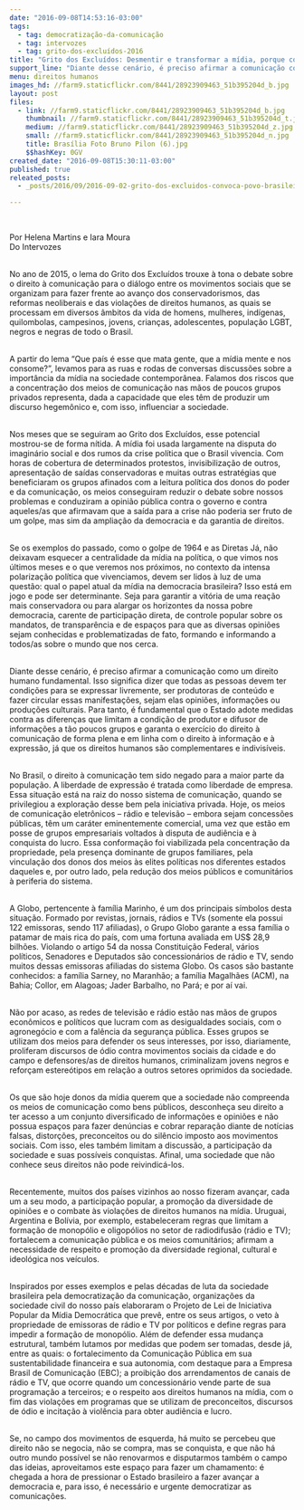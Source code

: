 ```yaml
---
date: "2016-09-08T14:53:16-03:00"
tags:
  - tag: democratização-da-comunicação
  - tag: intervozes
  - tag: grito-dos-excluídos-2016
title: "Grito dos Excluídos: Desmentir e transformar a mídia, porque comunicação é direito e direito se conquista"
support_line: "Diante desse cenário, é preciso afirmar a comunicação como um direito humano fundamental"
menu: direitos humanos
images_hd: //farm9.staticflickr.com/8441/28923909463_51b395204d_b.jpg
layout: post
files:
  - link: //farm9.staticflickr.com/8441/28923909463_51b395204d_b.jpg
    thumbnail: //farm9.staticflickr.com/8441/28923909463_51b395204d_t.jpg
    medium: //farm9.staticflickr.com/8441/28923909463_51b395204d_z.jpg
    small: //farm9.staticflickr.com/8441/28923909463_51b395204d_n.jpg
    title: Brasília Foto Bruno Pilon (6).jpg
    $$hashKey: 0GV
created_date: "2016-09-08T15:30:11-03:00"
published: true
releated_posts:
  - _posts/2016/09/2016-09-02-grito-dos-excluidos-convoca-povo-brasileiro-para-lutar-por-seus-direitos.md

---
```

<p>&nbsp;</p>

<p>Por Helena Martins e Iara Moura<br />
Do Intervozes</p>

<p><br />
No ano de 2015, o lema do Grito dos Exclu&iacute;dos trouxe &agrave; tona o debate sobre o direito &agrave; comunica&ccedil;&atilde;o para o di&aacute;logo entre os movimentos sociais que se organizam para fazer frente ao avan&ccedil;o dos conservadorismos, das reformas neoliberais e das viola&ccedil;&otilde;es de direitos humanos, as quais se processam em diversos &acirc;mbitos da vida de homens, mulheres, ind&iacute;genas, quilombolas, campesinos, jovens, crian&ccedil;as, adolescentes, popula&ccedil;&atilde;o LGBT, negros e negras de todo o Brasil.</p>

<p><br />
A partir do lema &ldquo;Que pa&iacute;s &eacute; esse que mata gente, que a m&iacute;dia mente e nos consome?&rdquo;, levamos para as ruas e rodas de conversas discuss&otilde;es sobre a import&acirc;ncia da m&iacute;dia na sociedade contempor&acirc;nea. Falamos dos riscos que a concentra&ccedil;&atilde;o dos meios de comunica&ccedil;&atilde;o nas m&atilde;os de poucos grupos privados representa, dada a capacidade que eles t&ecirc;m de produzir um discurso hegem&ocirc;nico e, com isso, influenciar a sociedade.</p>

<p><br />
Nos meses que se seguiram ao Grito dos Exclu&iacute;dos, esse potencial mostrou-se de forma n&iacute;tida. A m&iacute;dia foi usada largamente na disputa do imagin&aacute;rio social e dos rumos da crise pol&iacute;tica que o Brasil vivencia. Com horas de cobertura de determinados protestos, invisibiliza&ccedil;&atilde;o de outros, apresenta&ccedil;&atilde;o de sa&iacute;das conservadoras e muitas outras estrat&eacute;gias que beneficiaram os grupos afinados com a leitura pol&iacute;tica dos donos do poder e da comunica&ccedil;&atilde;o, os meios conseguiram reduzir o debate sobre nossos problemas e conduziram a opini&atilde;o p&uacute;blica contra o governo e contra aqueles/as que afirmavam que a sa&iacute;da para a crise n&atilde;o poderia ser fruto de um golpe, mas sim da amplia&ccedil;&atilde;o da democracia e da garantia de direitos.</p>

<p><br />
Se os exemplos do passado, como o golpe de 1964 e as Diretas J&aacute;, n&atilde;o deixavam esquecer a centralidade da m&iacute;dia na pol&iacute;tica, o que vimos nos &uacute;ltimos meses e o que veremos nos pr&oacute;ximos, no contexto da intensa polariza&ccedil;&atilde;o pol&iacute;tica que vivenciamos, devem ser lidos &agrave; luz de uma quest&atilde;o: qual o papel atual da m&iacute;dia na democracia brasileira? Isso est&aacute; em jogo e pode ser determinante. Seja para garantir a vit&oacute;ria de uma rea&ccedil;&atilde;o mais conservadora ou para alargar os horizontes da nossa pobre democracia, carente de participa&ccedil;&atilde;o direta, de controle popular sobre os mandatos, de transpar&ecirc;ncia e de espa&ccedil;os para que as diversas opini&otilde;es sejam conhecidas e problematizadas de fato, formando e informando a todos/as sobre o mundo que nos cerca.</p>

<p><br />
Diante desse cen&aacute;rio, &eacute; preciso afirmar a comunica&ccedil;&atilde;o como um direito humano fundamental. Isso significa dizer que todas as pessoas devem ter condi&ccedil;&otilde;es para se expressar livremente, ser produtoras de conte&uacute;do e fazer circular essas manifesta&ccedil;&otilde;es, sejam elas opini&otilde;es, informa&ccedil;&otilde;es ou produ&ccedil;&otilde;es culturais. Para tanto, &eacute; fundamental que o Estado adote medidas contra as diferen&ccedil;as que limitam a condi&ccedil;&atilde;o de produtor e difusor de informa&ccedil;&otilde;es a t&atilde;o poucos grupos e garanta o exerc&iacute;cio do direito &agrave; comunica&ccedil;&atilde;o de forma plena e em linha com o direito &agrave; informa&ccedil;&atilde;o e &agrave; express&atilde;o, j&aacute; que os direitos humanos s&atilde;o complementares e indivis&iacute;veis.</p>

<p><br />
No Brasil, o direito &agrave; comunica&ccedil;&atilde;o tem sido negado para a maior parte da popula&ccedil;&atilde;o. A liberdade de express&atilde;o &eacute; tratada como liberdade de empresa. Essa situa&ccedil;&atilde;o est&aacute; na raiz do nosso sistema de comunica&ccedil;&atilde;o, quando se privilegiou a explora&ccedil;&atilde;o desse bem pela iniciativa privada. Hoje, os meios de comunica&ccedil;&atilde;o eletr&ocirc;nicos &ndash; r&aacute;dio e televis&atilde;o &ndash; embora sejam concess&otilde;es p&uacute;blicas, t&ecirc;m um car&aacute;ter eminentemente comercial, uma vez que est&atilde;o em posse de grupos empresariais voltados &agrave; disputa de audi&ecirc;ncia e &agrave; conquista do lucro. Essa conforma&ccedil;&atilde;o foi viabilizada pela concentra&ccedil;&atilde;o da propriedade, pela presen&ccedil;a dominante de grupos familiares, pela vincula&ccedil;&atilde;o dos donos dos meios &agrave;s elites pol&iacute;ticas nos diferentes estados daqueles e, por outro lado, pela redu&ccedil;&atilde;o dos meios p&uacute;blicos e comunit&aacute;rios &agrave; periferia do sistema.</p>

<p><br />
A Globo, pertencente &agrave; fam&iacute;lia Marinho, &eacute; um dos principais s&iacute;mbolos desta situa&ccedil;&atilde;o. Formado por revistas, jornais, r&aacute;dios e TVs (somente ela possui 122 emissoras, sendo 117 afiliadas), o Grupo Globo garante a essa fam&iacute;lia o patamar de mais rica do pa&iacute;s, com uma fortuna avaliada em US$ 28,9 bilh&otilde;es. Violando o artigo 54 da nossa Constitui&ccedil;&atilde;o Federal, v&aacute;rios pol&iacute;ticos, Senadores e Deputados s&atilde;o concession&aacute;rios de r&aacute;dio e TV, sendo muitos dessas emissoras afiliadas do sistema Globo. Os casos s&atilde;o bastante conhecidos: a fam&iacute;lia Sarney, no Maranh&atilde;o; a fam&iacute;lia Magalh&atilde;es (ACM), na Bahia; Collor, em Alagoas; Jader Barbalho, no Par&aacute;; e por a&iacute; vai.</p>

<p><br />
N&atilde;o por acaso, as redes de televis&atilde;o e r&aacute;dio est&atilde;o nas m&atilde;os de grupos econ&ocirc;micos e pol&iacute;ticos que lucram com as desigualdades sociais, com o agroneg&oacute;cio e com a fal&ecirc;ncia da seguran&ccedil;a p&uacute;blica. Esses grupos se utilizam dos meios para defender os seus interesses, por isso, diariamente, proliferam discursos de &oacute;dio contra movimentos sociais da cidade e do campo e defensores/as de direitos humanos, criminalizam jovens negros e refor&ccedil;am estere&oacute;tipos em rela&ccedil;&atilde;o a outros setores oprimidos da sociedade.</p>

<p><br />
Os que s&atilde;o hoje donos da m&iacute;dia querem que a sociedade n&atilde;o compreenda os meios de comunica&ccedil;&atilde;o como bens p&uacute;blicos, desconhe&ccedil;a seu direito a ter acesso a um conjunto diversificado de informa&ccedil;&otilde;es e opini&otilde;es e n&atilde;o possua espa&ccedil;os para fazer den&uacute;ncias e cobrar repara&ccedil;&atilde;o diante de not&iacute;cias falsas, distor&ccedil;&otilde;es, preconceitos ou do sil&ecirc;ncio imposto aos movimentos sociais. Com isso, eles tamb&eacute;m limitam a discuss&atilde;o, a participa&ccedil;&atilde;o da sociedade e suas poss&iacute;veis conquistas. Afinal, uma sociedade que n&atilde;o conhece seus direitos n&atilde;o pode reivindic&aacute;-los.</p>

<p><br />
Recentemente, muitos dos pa&iacute;ses vizinhos ao nosso fizeram avan&ccedil;ar, cada um a seu modo, a participa&ccedil;&atilde;o popular, a promo&ccedil;&atilde;o da diversidade de opini&otilde;es e o combate &agrave;s viola&ccedil;&otilde;es de direitos humanos na m&iacute;dia. Uruguai, Argentina e Bol&iacute;via, por exemplo, estabeleceram regras que limitam a forma&ccedil;&atilde;o de monop&oacute;lio e oligop&oacute;lios no setor de radiodifus&atilde;o (r&aacute;dio e TV); fortalecem a comunica&ccedil;&atilde;o p&uacute;blica e os meios comunit&aacute;rios; afirmam a necessidade de respeito e promo&ccedil;&atilde;o da diversidade regional, cultural e ideol&oacute;gica nos ve&iacute;culos.</p>

<p><br />
Inspirados por esses exemplos e pelas d&eacute;cadas de luta da sociedade brasileira pela democratiza&ccedil;&atilde;o da comunica&ccedil;&atilde;o, organiza&ccedil;&otilde;es da sociedade civil do nosso pa&iacute;s elaboraram o Projeto de Lei de Iniciativa Popular da M&iacute;dia Democr&aacute;tica que prev&ecirc;, entre os seus artigos, o veto &agrave; propriedade de emissoras de r&aacute;dio e TV por pol&iacute;ticos e define regras para impedir a forma&ccedil;&atilde;o de monop&oacute;lio. Al&eacute;m de defender essa mudan&ccedil;a estrutural, tamb&eacute;m lutamos por medidas que podem ser tomadas, desde j&aacute;, entre as quais: o fortalecimento da Comunica&ccedil;&atilde;o P&uacute;blica em sua sustentabilidade financeira e sua autonomia, com destaque para a Empresa Brasil de Comunica&ccedil;&atilde;o (EBC); a proibi&ccedil;&atilde;o dos arrendamentos de canais de r&aacute;dio e TV, que ocorre quando um concession&aacute;rio vende parte de sua programa&ccedil;&atilde;o a terceiros; e o respeito aos direitos humanos na m&iacute;dia, com o fim das viola&ccedil;&otilde;es em programas que se utilizam de preconceitos, discursos de &oacute;dio e incita&ccedil;&atilde;o &agrave; viol&ecirc;ncia para obter audi&ecirc;ncia e lucro.</p>

<p><br />
Se, no campo dos movimentos de esquerda, h&aacute; muito se percebeu que direito n&atilde;o se negocia, n&atilde;o se compra, mas se conquista, e que n&atilde;o h&aacute; outro mundo poss&iacute;vel se n&atilde;o renovarmos e disputarmos tamb&eacute;m o campo das ideias, aproveitamos este espa&ccedil;o para fazer um chamamento: &eacute; chegada a hora de pressionar o Estado brasileiro a fazer avan&ccedil;ar a democracia e, para isso, &eacute; necess&aacute;rio e urgente democratizar as comunica&ccedil;&otilde;es.</p>
